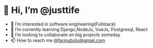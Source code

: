 # 👋 Hi, I’m @justtife
- 👀 I’m interested in software engineering(Fullstack)
- 🌱 I’m currently learning Django,NodeJs, VueJs, Postgresql, React
- 💞️ I’m looking to collaborate on big projects someday
- 📫 How to reach me @farinubolu@gmail.com

<!---
justtife/justtife is a ✨ special ✨ repository because its `README.md` (this file) appears on your GitHub profile.
You can click the Preview link to take a look at your changes.
--->
